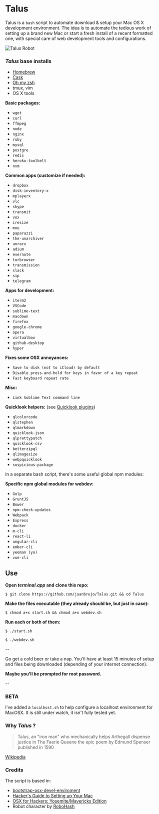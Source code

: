 # Talus

Talus is a `bash` script to automate download & setup your Mac OS X development environment. The idea is to automate the tedious work of setting up a brand new Mac or start a fresh install of a recent formatted one, with special care of web development tools and configurations.

![Talus Robot](https://robohash.org/talus)


### _Talus_ base installs
- [Homebrew](http://brew.sh/) 
- [Cask](http://caskroom.io/)
- [Oh my zsh](http://ohmyz.sh/)
- tmux, vim
- OS X tools


**Basic packages:**

- `wget`
- `curl`
- `ffmpeg`
- `node`
- `nginx`
- `ruby`
- `mysql`
- `postgre`
- `redis`
- `heroku-toolbelt`
- `nvm`


**Common apps (customize if needed):**

- `dropbox`
- `disk-inventory-x`
- `mplayerx`
- `vlc`
- `skype`
- `transmit`
- `vox`
- `iresize`
- `mou`
- `paparazzi`
- `the-unarchiver`
- `unrarx`
- `adium`
- `evernote`
- `torbrowser`
- `transmission`
- `slack`
- `sip`
- `telegram`


**Apps for development:**

- `iterm2`
- `VSCode`
- `sublime-text`
- `macdown`
- `firefox`
- `google-chrome`
- `opera`
- `virtualbox`
- `github-desktop`
- `hyper`


**Fixes some OSX annoyances:**

- `Save to disk (not to iCloud) by default`
- `Disable press-and-hold for keys in favor of a key repeat`
- `Fast keyboard repeat rate` 


**Misc:**

- `Link Sublime Text command line`


**Quicklook helpers:** (see [Quicklook plugins](https://github.com/sindresorhus/quick-look-plugins))

- `qlcolorcode`
- `qlstephen`
- `qlmarkdown`
- `quicklook-json`
- `qlprettypatch`
- `quicklook-csv`
- `betterzipql`
- `qlimagesize`
- `webpquicklook`
- `suspicious-package`


In a separate bash script, there's some useful global npm modules:

**Specific npm global modules for webdev:**

- `Gulp`
- `GruntJS`
- `Bower`
- `npm-check-updates`
- `Webpack`
- `Express`
- `docker`
- `m-cli`
- `react-li`
- `angular-cli`
- `ember-cli`
- `yeoman (yo)`
- `vue-cli`

## Use

**Open _terminal.app_ and clone this repo:**

```
$ git clone https://github.com/juanbrujo/Talus.git && cd Talus
```

**Make the files executable (they already should be, but just in case):**

```
$ chmod a+x start.sh && chmod a+x webdev.sh
```

**Run each or both of them:**

```
$ ./start.sh
```

```
$ ./webdev.sh
```

--

Go get a cold beer or take a nap. You'll have at least 15 minutes of setup and files being downloaded (depending of your internet connection).

**Maybe you'll be prompted for root password.**

--

### BETA

I've added a `localhost.sh` to help configure a localhost environment for MacOSX. It is still under watch, it isn't fully tested yet.

### Why _Talus_ ?

> Talus, an "iron man" who mechanically helps Arthegall dispense justice in The Faerie Queene the epic poem by Edmund Spenser published in 1590

[Wikipedia](https://en.wikipedia.org/wiki/List_of_fictional_robots_and_androids)


### Credits
The script is based in:

* [bootstrap-osx-devel-enviroment](https://github.com/carlosveloso/bootstrap-osx-devel-enviroment)
* [Hacker's Guide to Setting up Your Mac](http://lapwinglabs.com/blog/hacker-guide-to-setting-up-your-mac)
* [OSX for Hackers: Yosemite/Mavericks Edition](https://gist.github.com/brandonb927/3195465)
* Robot character by [RoboHash](https://robohash.org/)
